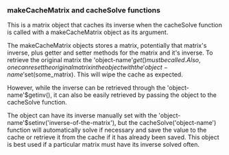 ### makeCacheMatrix and cacheSolve functions

This is a matrix object that caches its inverse when the 
cacheSolve function is called with a makeCacheMatrix object as its
argument.

The makeCacheMatrix objects stores a matrix, potentially that matrix's
inverse, plus getter and setter methods for the matrix and it's inverse.
To retrieve the original matrix the 'object-name'$get() must be called.
Also, one can reset the original matrix in the object with the
'object-name'$set(some_matrix).  This will wipe the cache as expected.

However, while the inverse can be retrieved through the
'object-name'$getinv(), it can also be easily retrieved by
passing the object to the cacheSolve function.

The object can have its inverse manually set with the 
'object-name'$setinv('inverse-of-the-matrix'), but the 
cacheSolve('object-name') function will automatically solve if
necessary and save the value to the cache or retrieve it from
the cache if it has already been saved.
This object is best used if a particular matrix must have
its inverse solved often.
